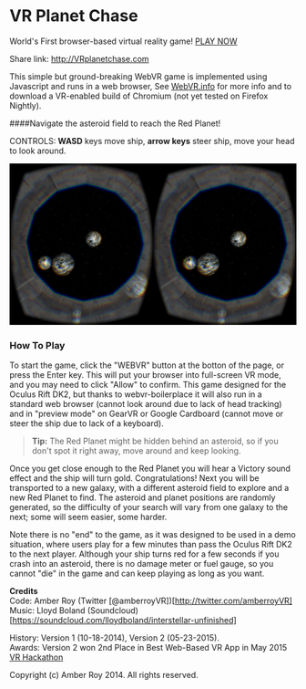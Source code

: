 VR Planet Chase
===============
World's First browser-based virtual reality game!  [PLAY NOW](http://amberroy.github.io/vr-planet-chase/vrplanetchase.html)

Share link: http://VRplanetchase.com

This simple but ground-breaking WebVR game is implemented using Javascript and runs in a web browser, See [WebVR.info](http://webvr.info) for more info and to download a VR-enabled build of Chromium (not yet tested on Firefox Nightly).

####Navigate the asteroid field to reach the Red Planet!

CONTROLS: **WASD** keys move ship, **arrow keys** steer ship, move your head to look around.

![VR Planet Chase screenshot](screenshot.png)

### How To Play

To start the game, click the "WEBVR" button at the botton of the page, or press the Enter key.  This will put your browser into full-screen VR mode, and you may need to click "Allow" to confirm.  This game designed for the Oculus Rift DK2, but thanks to webvr-boilerplace it will also run in a standard web browser (cannot look around due to lack of head tracking) and in "preview mode" on GearVR or Google Cardboard (cannot move or steer the ship due to lack of a keyboard).

> **Tip:** The Red Planet might be hidden behind an asteroid, so if you don't spot it right away, move around and keep looking.

Once you get close enough to the Red Planet you will hear a Victory sound effect and the ship will turn gold.  Congratulations!  Next you will be transported to a new galaxy, with a different asteroid field to explore and a new Red Planet to find.  The asteroid and planet positions are randomly generated, so the difficulty of your search will vary from one galaxy to the next; some will seem easier, some harder.


Note there is no "end" to the game, as it was designed to be used in a demo situation, where users play for a few minutes than pass the Oculus Rift DK2 to the next player.  Although your ship turns red for a few seconds if you crash into an asteroid, there is no damage meter or fuel gauge, so you cannot "die" in the game and can keep playing as long as you want.


**Credits**  
Code: Amber Roy (Twitter [@amberroyVR])[http://twitter.com/amberroyVR]  
Music: Lloyd Boland (Soundcloud)[https://soundcloud.com/lloydboland/interstellar-unfinished]  

History: Version 1 (10-18-2014), Version 2 (05-23-2015).  
Awards: Version 2 won 2nd Place in Best Web-Based VR App in May 2015 [VR Hackathon](http://vrhackathon.com)  


Copyright (c) Amber Roy 2014.  All rights reserved.  

